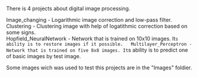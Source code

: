 There is 4 projects about digital image processing.

Image_changing - Logarithmic image correction and low-pass filter.  
Clustering - Clustering image with help of logatithmic correction based on some signs.  
Hopfield_NeuralNetwork - Network that is trained on 10x10 images. It`s ability is to restore images if it possible.  
Multilayer_Perceptron - Network that is trained on five 8x8 images. It`s ability is to predict one of basic images by test image.

Some images wich was used to test this projects are in the "Images" foldier. 

